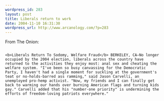 ```yaml
--- 
wordpress_id: 283
layout: post
title: Liberals return to work
date: 2004-11-10 16:31:30
wordpress_url: http://www.arcanology.com/?p=283
---
```

From The Onion: 
                                                                                                                                                                                                                                                                                                                                                                                                                                                                                                                                                                                                                                                                                  
                                                                                                                                                                                                                                                                                                                                                                                                                                                                                                                                                                                                                                                                                  <b>Liberals Return To Sodomy, Welfare Fraud</b> BERKELEY, CA—No longer occupied by the 2004 election, liberals across the country have returned to the activities they enjoy most: anal sex and cheating the welfare system. "I've been so busy canvassing for the Democratic Party, I haven't had a single moment for suckling at the government's teat or no-holds-barred ass ramming," said Jason Carvelli, an unemployed pro-hemp activist. "Now, my friends and I can finally get back to warming our hands over burning American flags and turning kids gay." Carvelli added that his "number-one priority" is undermining the efforts of freedom-loving patriots everywhere."